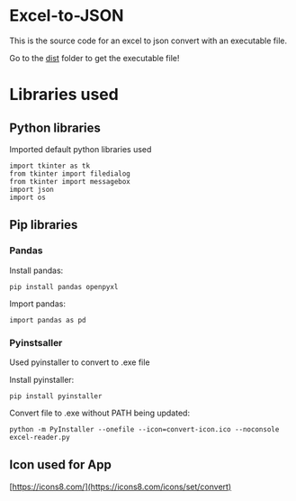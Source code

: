 # Excel-to-JSON
This is the source code for an excel to json convert with an executable file.

Go to the [dist](./dist) folder to get the executable file!

# Libraries used
## Python libraries
Imported default python libraries used
~~~
import tkinter as tk
from tkinter import filedialog
from tkinter import messagebox
import json
import os
~~~
## Pip libraries
### Pandas
Install pandas:
~~~
pip install pandas openpyxl
~~~
Import pandas:
~~~
import pandas as pd
~~~
### Pyinstsaller
Used pyinstaller to convert to .exe file

Install pyinstaller:
~~~
pip install pyinstaller
~~~
Convert file to .exe without PATH being updated:
~~~
python -m PyInstaller --onefile --icon=convert-icon.ico --noconsole excel-reader.py
~~~
## Icon used for App
[https://icons8.com/](https://icons8.com/icons/set/convert)
